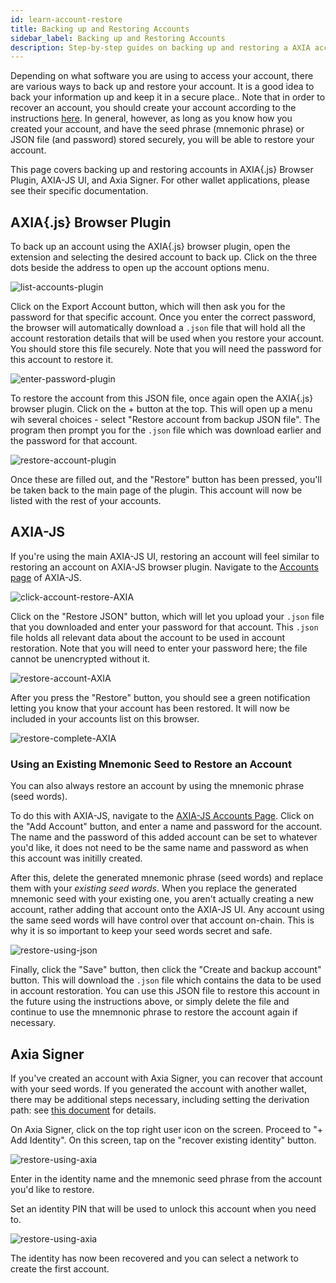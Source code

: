 ```yaml
---
id: learn-account-restore
title: Backing up and Restoring Accounts
sidebar_label: Backing up and Restoring Accounts
description: Step-by-step guides on backing up and restoring a AXIA account.
---
```


Depending on what software you are using to access your account, there are various ways to back up and restore your account. It is a good idea to back your information up and keep it in a secure place.. Note that in order to recover an account, you should create your account according to the instructions [here](learn-account-generation). In general, however, as long as you know how you created your account, and have the seed phrase (mnemonic phrase) or JSON file (and password) stored securely, you will be able to restore your account.

This page covers backing up and restoring accounts in AXIA{.js} Browser Plugin, AXIA-JS UI, and Axia Signer. For other wallet applications, please see their specific documentation.

## AXIA{.js} Browser Plugin

To back up an account using the AXIA{.js} browser plugin, open the extension and selecting the desired account to back up. Click on the three dots beside the address to open up the account options menu.

![list-accounts-plugin](assets/accounts/AXIA.js_list_accounts.png)

Click on the Export Account button, which will then ask you for the password for that specific account. Once you enter the correct password, the browser will automatically download a `.json` file that will hold all the account restoration details that will be used when you restore your account. You should store this file securely. Note that you will need the password for this account to restore it.

![enter-password-plugin](assets/accounts/AXIA.js_enter_password.png)

To restore the account from this JSON file, once again open the AXIA{.js} browser plugin. Click on the + button at the top. This will open up a menu wih several choices - select "Restore account from backup JSON file". The program then prompt you for the `.json` file which was download earlier and the password for that account.

![restore-account-plugin](assets/accounts/AXIA.js_restore_account.png)

Once these are filled out, and the "Restore" button has been pressed, you'll be taken back to the main page of the plugin. This account will now be listed with the rest of your accounts.

## AXIA-JS

If you're using the main AXIA-JS UI, restoring an account will feel similar to restoring an account on AXIA-JS browser plugin. Navigate to the [Accounts page](https://AXIA.js.org/apps/#/accounts) of AXIA-JS.

![click-account-restore-AXIA](assets/accounts/AXIA_click_restore.png)

Click on the "Restore JSON" button, which will let you upload your `.json` file that you downloaded and enter your password for that account. This `.json` file holds all relevant data about the account to be used in account restoration. Note that you will need to enter your password here; the file cannot be unencrypted without it.

![restore-account-AXIA](assets/accounts/AXIA_restore_account.png)

After you press the "Restore" button, you should see a green notification letting you know that your account has been restored. It will now be included in your accounts list on this browser.

![restore-complete-AXIA](assets/accounts/AXIA_restore_complete.png)

### Using an Existing Mnemonic Seed to Restore an Account

You can also always restore an account by using the mnemonic phrase (seed words).

To do this with AXIA-JS, navigate to the [AXIA-JS Accounts Page](https://AXIA.js.org/apps/#/accounts). Click on the "Add Account" button, and enter a name and password for the account. The name and the password of this added account can be set to whatever you'd like, it does not need to be the same name and password as when this account was initilly created.

After this, delete the generated mnemonic phrase (seed words) and replace them with your _existing seed words_. When you replace the generated mnemonic seed with your existing one, you aren't actually creating a new account, rather adding that account onto the AXIA-JS UI. Any account using the same seed words will have control over that account on-chain. This is why it is so important to keep your seed words secret and safe.

![restore-using-json](assets/accounts/AXIA-js-existing-json.png)

Finally, click the "Save" button, then click the "Create and backup account" button. This will download the `.json` file which contains the data to be used in account restoration. You can use this JSON file to restore this account in the future using the instructions above, or simply delete the file and continue to use the mnemnonic phrase to restore the account again if necessary.

## Axia Signer

If you've created an account with Axia Signer, you can recover that account with your seed words. If you generated the account with another wallet, there may be additional steps necessary, including setting the derivation path: see [this document](https://github.com/axia-tech/axia-signer/blob/master/docs/tutorials/Recover-Account-AXIAjs.md) for details.

On Axia Signer, click on the top right user icon on the screen. Proceed to "+ Add Identity". On this screen, tap on the "recover existing identity" button.

![restore-using-axia](assets/axia_Signer_restore1.PNG)

Enter in the identity name and the mnemonic seed phrase from the account you'd like to restore.

Set an identity PIN that will be used to unlock this account when you need to.

![restore-using-axia](assets/axia_Signer_restore2.PNG)

The identity has now been recovered and you can select a network to create the first account.
